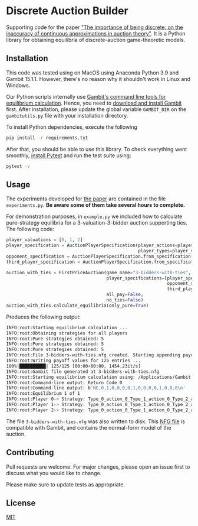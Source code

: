 # Discrete Auction Builder

Supporting code for the paper 
["The importance of being discrete: on the inaccuracy of continuous approximations in auction theory"](https://arxiv.org/abs/2006.03016#).
It is a Python library for obtaining equilibria of discrete-auction game-theoretic models.

## Installation

This code was tested using on MacOS using Anaconda Python 3.9 and Gambit 15.1.1.
However, there's no reason why it shouldn't work in Linux and Windows.

Our Python scripts internally use [Gambit's command line tools for equilibrium calculation](https://gambitproject.readthedocs.io/en/latest/tools.html).
Hence, you need to [download and install Gambit](http://www.gambit-project.org/gambit16/16.0.0/intro.html#section-downloading) first.
After installation, please update the global variable `GAMBIT_DIR` on the `gambitutils.py` file with 
your installation directory.

To install Python dependencies, execute the following

```bash
pip install -r requirements.txt
```

After that, you should be able to use this library. 
To check everything went smoothly, 
[install Pytest](https://docs.pytest.org/en/6.2.x/getting-started.html) and run the test suite using:

```bash
pytest -v
```

## Usage

The experiments developed for [the paper](https://arxiv.org/abs/2006.03016#) are contained in the file `experiments.py`.
**Be aware some of them take several hours to complete.**

For demonstration purposes, in `example.py` we  included how to calculate pure-strategy equilibria for a 
3-valuation-3-bidder auction supporting ties.
The following code:

```python
player_valuations = [0, 1, 2]
player_specification = AuctionPlayerSpecification(player_actions=player_valuations,
                                                  player_types=player_valuations, no_jumps=False)
opponent_specification = AuctionPlayerSpecification.from_specification(player_specification)
third_player_specification = AuctionPlayerSpecification.from_specification(player_specification)

auction_with_ties = FirstPriceAuction(game_name="3-bidders-with-ties",
                                      player_specifications=[player_specification,
                                                             opponent_specification,
                                                             third_player_specification],
                                      all_pay=False,
                                      no_ties=False)
auction_with_ties.calculate_equilibria(only_pure=True)
```

Produces the following output:

```bash
INFO:root:Starting equilibrium calculation ...
INFO:root:Obtaining strategies for all players
INFO:root:Pure strategies obtained: 5
INFO:root:Pure strategies obtained: 5
INFO:root:Pure strategies obtained: 5
INFO:root:File 3-bidders-with-ties.nfg created. Starting appending payoff values ...
INFO:root:Writing payoff values for 125 entries ...
100%|██████████| 125/125 [00:00<00:00, 1454.23it/s]
INFO:root:Gambit file generated at 3-bidders-with-ties.nfg
INFO:root:Starting equilibrium calculation using: /Applications/Gambit.app/Contents/MacOS/gambit-enumpure
INFO:root:Command-line output: Return Code 0
INFO:root:Command-line output: b'NE,0,1,0,0,0,0,1,0,0,0,0,1,0,0,0\n'
INFO:root:Equilibrium 1 of 1
INFO:root:Player 0-> Strategy: Type_0_action_0_Type_1_action_0_Type_2_action_1 		Probability 1
INFO:root:Player 1-> Strategy: Type_0_action_0_Type_1_action_0_Type_2_action_1 		Probability 1
INFO:root:Player 2-> Strategy: Type_0_action_0_Type_1_action_0_Type_2_action_1 		Probability 1
```

The file `3-bidders-with-ties.nfg` was also written to disk. This [NFG file](http://www.gambit-project.org/gambit14/formats.html)
is compatible with Gambit, and contains the normal-form model of the auction.

## Contributing
Pull requests are welcome. For major changes, please open an issue first to discuss what you would like to change.

Please make sure to update tests as appropriate.

## License
[MIT](https://choosealicense.com/licenses/mit/)